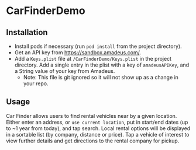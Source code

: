 # CarFinderDemo

## Installation

* Install pods if necessary (run `pod install` from the project directory).
* Get an API key from https://sandbox.amadeus.com/.
* Add a `Keys.plist` file at `/CarFinderDemo/Keys.plist` in the project directory. Add a single entry in the plist with a key of `amadeusAPIKey`, and a String value of your key from Amadeus.
  - Note: This file is git ignored so it will not show up as a change in your repo.

## Usage
Car Finder allows users to find rental vehicles near by a given location. Either enter an address, or `use current location`, put in start/end dates (up to ~1 year from today), and tap search. Local rental options will be displayed in a sortable list (by company, distance or price). Tap a vehicle of interest to view further details and get directions to the rental company for pickup.
